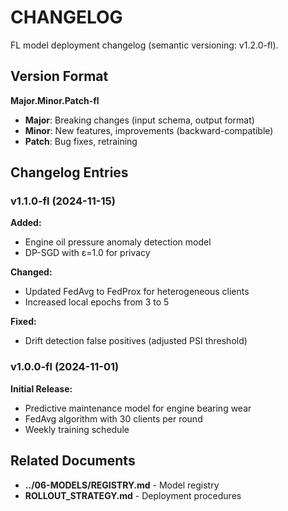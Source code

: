# CHANGELOG

FL model deployment changelog (semantic versioning: v1.2.0-fl).

## Version Format

**Major.Minor.Patch-fl**

- **Major**: Breaking changes (input schema, output format)
- **Minor**: New features, improvements (backward-compatible)
- **Patch**: Bug fixes, retraining

## Changelog Entries

### v1.1.0-fl (2024-11-15)

**Added:**
- Engine oil pressure anomaly detection model
- DP-SGD with ε=1.0 for privacy

**Changed:**
- Updated FedAvg to FedProx for heterogeneous clients
- Increased local epochs from 3 to 5

**Fixed:**
- Drift detection false positives (adjusted PSI threshold)

### v1.0.0-fl (2024-11-01)

**Initial Release:**
- Predictive maintenance model for engine bearing wear
- FedAvg algorithm with 30 clients per round
- Weekly training schedule

## Related Documents

- **../06-MODELS/REGISTRY.md** - Model registry
- **ROLLOUT_STRATEGY.md** - Deployment procedures
